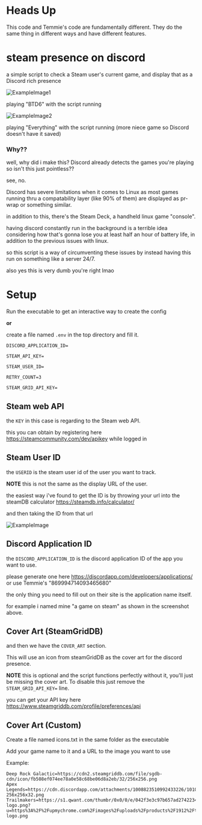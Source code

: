 # Heads Up
This code and Temmie's code are fundamentally different.
They do the same thing in different ways and have different features.

# steam presence on discord

a simple script to check a Steam user's current game, and display that as a Discord rich presence

![ExampleImage1](readmeimages/example1.png)

playing "BTD6" with the script running 

![ExampleImage2](readmeimages/example2.png)

playing "Everything" with the script running (more niece game so Discord doesn't have it saved)

### Why??
well, why did i make this? Discord already detects the games you're playing so isn't this just pointless??

see, no.

Discord has severe limitations when it comes to Linux as most games running thru a compatability layer (like 90% of them) are displayed as pr-wrap or something similar.

in addition to this, there's the Steam Deck, a handheld linux game "console".

having discord constantly run in the background is a terrible idea considering how that's gonna lose you at least half an hour of battery life, in addition to the previous issues with linux.

so this script is a way of circumventing these issues by instead having this run on something like a server 24/7.

also yes this is very dumb you're right lmao

# Setup
Run the executable to get an interactive way to create the config

**or**

create a file named `.env` in the top directory and fill it.
 
```
DISCORD_APPLICATION_ID=

STEAM_API_KEY=

STEAM_USER_ID=

RETRY_COUNT=3

STEAM_GRID_API_KEY=
```
## Steam web API
the `KEY` in this case is regarding to the Steam web API.

this you can obtain by registering here https://steamcommunity.com/dev/apikey while logged in

## Steam User ID
the `USERID` is the steam user id of the user you want to track.

**NOTE** this is not the same as the display URL of the user.

the easiest way i've found to get the ID is by throwing your url into the steamDB calculator https://steamdb.info/calculator/

and then taking the ID from that url

![ExampleImage](readmeimages/steamDB.png)

## Discord Application ID
the `DISCORD_APPLICATION_ID` is the discord application ID of the app you want to use.

please generate one here https://discordapp.com/developers/applications/ or use Temmie's "869994714093465680"

the only thing you need to fill out on their site is the application name itself.

for example i named mine "a game on steam" as shown in the screenshot above.

## Cover Art (SteamGridDB)
and then we have the `COVER_ART` section.

This will use an icon from steamGridDB as the cover art for the discord presence.

**NOTE** this is optional and the script functions perfectly without it, you'll just be missing the cover art.
To disable this just remove the `STEAM_GRID_API_KEY=` line.

you can get your API key here https://www.steamgriddb.com/profile/preferences/api

## Cover Art (Custom)
Create a file named icons.txt in the same folder as the executable

Add your game name to it and a URL to the image you want to use

Example:
```
Deep Rock Galactic=https://cdn2.steamgriddb.com/file/sgdb-cdn/icon/fb508ef074ee78a0e58c68be06d8a2eb/32/256x256.png
Apex Legends=https://cdn.discordapp.com/attachments/1008823510992433226/1010193491483164784/21509-256x256x32.png
Trailmakers=https://s1.qwant.com/thumbr/0x0/0/e/042f3e3c97b657ad274223498150c95d35516190b32647708cdd37cd3de767/trailmakers-logo.png?u=https%3A%2F%2Fupmychrome.com%2Fimages%2Fuploads%2Fproducts%2F1912%2Ftrailmakers-logo.png
```


